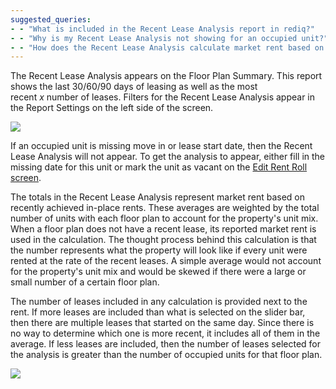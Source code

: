 ```yaml
---
suggested_queries:
- - "What is included in the Recent Lease Analysis report in rediq?"
- - "Why is my Recent Lease Analysis not showing for an occupied unit?"
- - "How does the Recent Lease Analysis calculate market rent based on leases?"
---
```

The Recent Lease Analysis appears on the Floor Plan Summary. This report shows the last 30/60/90 days of leasing as well as the most recent *x* number of leases. Filters for the Recent Lease Analysis appear in the Report Settings on the left side of the screen.

![](https://s3.amazonaws.com/cdn.freshdesk.com/data/helpdesk/attachments/production/5093054991/original/OXoWDEkIJ5JCzpJ7GoFecELpHESgQCubrw?1516635525)

If an occupied unit is missing move in or lease start date, then the Recent Lease Analysis will not appear. To get the analysis to appear, either fill in the missing date for this unit or mark the unit as vacant on the [Edit Rent Roll screen](https://rediq.zendesk.com/hc/en-us/articles/360036141132).

The totals in the Recent Lease Analysis represent market rent based on recently achieved in-place rents. These averages are weighted by the total number of units with each floor plan to account for the property's unit mix. When a floor plan does not have a recent lease, its reported market rent is used in the calculation. The thought process behind this calculation is that the number represents what the property will look like if every unit were rented at the rate of the recent leases. A simple average would not account for the property's unit mix and would be skewed if there were a large or small number of a certain floor plan.

The number of leases included in any calculation is provided next to the rent. If more leases are included than what is selected on the slider bar, then there are multiple leases that started on the same day. Since there is no way to determine which one is more recent, it includes all of them in the average. If less leases are included, then the number of leases selected for the analysis is greater than the number of occupied units for that floor plan.

![](https://s3.amazonaws.com/cdn.freshdesk.com/data/helpdesk/attachments/production/5088347533/original/_3kAdT2yPH_FCP6jrHZKRFCZGJLFRHwORg?1506025270)